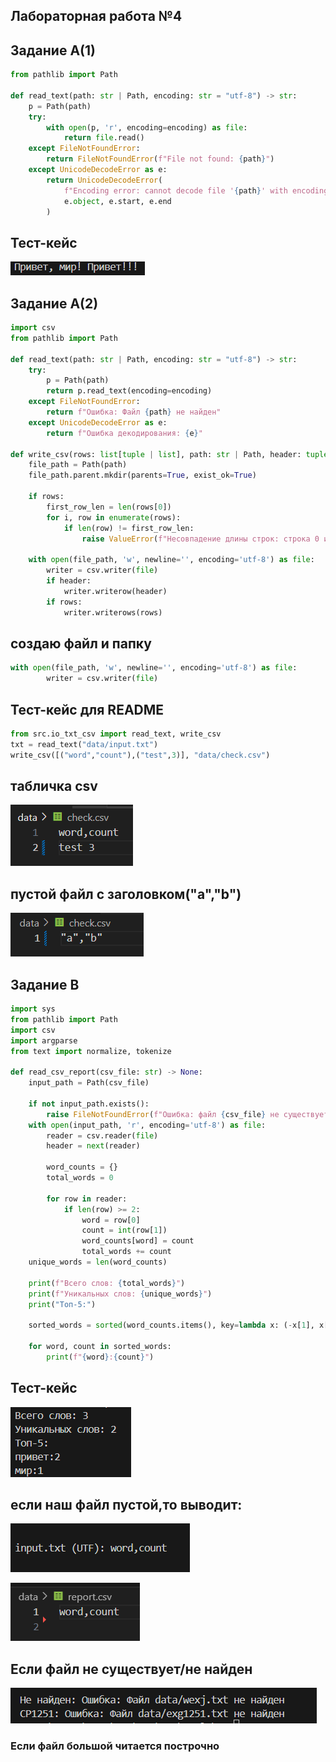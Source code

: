 ## Лабораторная работа №4

## Задание А(1)
``` python
from pathlib import Path

def read_text(path: str | Path, encoding: str = "utf-8") -> str:
    p = Path(path)
    try:
        with open(p, 'r', encoding=encoding) as file:
            return file.read()
    except FileNotFoundError:
        return FileNotFoundError(f"File not found: {path}")
    except UnicodeDecodeError as e:
        return UnicodeDecodeError(
            f"Encoding error: cannot decode file '{path}' with encoding '{encoding}'",
            e.object, e.start, e.end
        )
```
## Тест-кейс
![Картинка 1](/src/lab04/images/01.04.png)

## Задание А(2)
```python
import csv
from pathlib import Path

def read_text(path: str | Path, encoding: str = "utf-8") -> str:
    try:
        p = Path(path)
        return p.read_text(encoding=encoding)
    except FileNotFoundError:
        return f"Ошибка: Файл {path} не найден"
    except UnicodeDecodeError as e:
        return f"Ошибка декодирования: {e}"

def write_csv(rows: list[tuple | list], path: str | Path, header: tuple[str, ...] | list[str] | None = None) -> None:
    file_path = Path(path)
    file_path.parent.mkdir(parents=True, exist_ok=True)
    
    if rows:
        first_row_len = len(rows[0])
        for i, row in enumerate(rows):
            if len(row) != first_row_len:
                raise ValueError(f"Несовпадение длины строк: строка 0 имеет {first_row_len} элементов, строка {i} имеет {len(row)}")
    
    with open(file_path, 'w', newline='', encoding='utf-8') as file:
        writer = csv.writer(file)
        if header:
            writer.writerow(header) 
        if rows:
            writer.writerows(rows)
```
## создаю файл и папку
```python
with open(file_path, 'w', newline='', encoding='utf-8') as file:
        writer = csv.writer(file)
```


## Тест-кейс для README 
```python
from src.io_txt_csv import read_text, write_csv
txt = read_text("data/input.txt")
write_csv([("word","count"),("test",3)], "data/check.csv")
```
## табличка csv
![картинка 2](/src/lab04/images/00.04.png)

## пустой файл с заголовком("a","b") 
![Картинка 3](/src/lab04/images/04.04.png)

## Задание В
```python
import sys
from pathlib import Path
import csv
import argparse
from text import normalize, tokenize

def read_csv_report(csv_file: str) -> None:
    input_path = Path(csv_file)
    
    if not input_path.exists():
        raise FileNotFoundError(f"Ошибка: файл {csv_file} не существует")
    with open(input_path, 'r', encoding='utf-8') as file:
        reader = csv.reader(file)
        header = next(reader) 
        
        word_counts = {}
        total_words = 0
        
        for row in reader:
            if len(row) >= 2:
                word = row[0]
                count = int(row[1])
                word_counts[word] = count
                total_words += count
    unique_words = len(word_counts)
    
    print(f"Всего слов: {total_words}")
    print(f"Уникальных слов: {unique_words}")
    print("Топ-5:")
   
    sorted_words = sorted(word_counts.items(), key=lambda x: (-x[1], x[0]))
    
    for word, count in sorted_words:
        print(f"{word}:{count}")
```
## Тест-кейс
![Картинка 3](/src/lab04/images/03.04.png)

## если наш файл пустой,то выводит:
![Картинка 4](/src/lab04/images/03(1).04.png)


![картианка 5](/src/lab04/images/02.04(1).png)

## Если файл не существует/не найден

![Картинка 5](/src/lab04/images/03(2).04.png)

### Если файл большой читается построчно